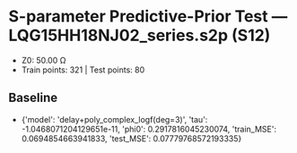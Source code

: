 # S-parameter Predictive-Prior Test — LQG15HH18NJ02_series.s2p (S12)
- Z0: 50.00 Ω
- Train points: 321  |  Test points: 80

## Baseline
- {'model': 'delay+poly_complex_logf(deg=3)', 'tau': -1.0468071204129651e-11, 'phi0': 0.2917816045230074, 'train_MSE': 0.0694854663941833, 'test_MSE': 0.07779768572193335}